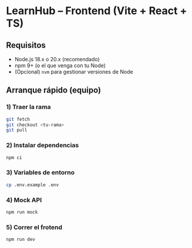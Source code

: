 # LearnHub – Frontend (Vite + React + TS)

## Requisitos
- Node.js 18.x o 20.x (recomendado)
- npm 9+ (o el que venga con tu Node)
- (Opcional) `nvm` para gestionar versiones de Node

## Arranque rápido (equipo)

### 1) Traer la rama
```bash
git fetch
git checkout <tu-rama>
git pull
```


### 2) Instalar dependencias
```bash
npm ci
```

### 3) Variables de entorno
```bash
cp .env.example .env
```

### 4) Mock API
```bash
npm run mock
```

### 5) Correr el frotend
```bash
npm run dev
```


